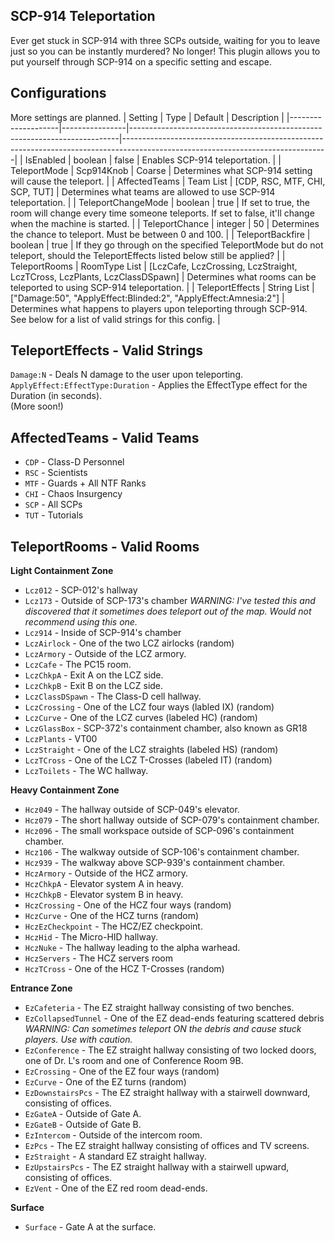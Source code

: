 ## SCP-914 Teleportation
Ever get stuck in SCP-914 with three SCPs outside, waiting for you to leave just so you can be instantly murdered? No longer! This plugin allows you to put yourself through SCP-914 on a specific setting and escape.

## Configurations
More settings are planned.
| Setting            | Type           | Default                                                                   | Description                                                                                                                     |
|--------------------|----------------|---------------------------------------------------------------------------|---------------------------------------------------------------------------------------------------------------------------------|
| IsEnabled          | boolean        | false                                                                     | Enables SCP-914 teleportation.                                                                                                  |
| TeleportMode       | Scp914Knob     | Coarse                                                                    | Determines what SCP-914 setting will cause the teleport.                                                                        |
| AffectedTeams      | Team List      | [CDP, RSC, MTF, CHI, SCP, TUT]                                            | Determines what teams are allowed to use SCP-914 teleportation.                                                                 |
| TeleportChangeMode | boolean        | true                                                                      | If set to true, the room will change every time someone teleports. If set to false, it'll change when the machine is started.   |
| TeleportChance     | integer        | 50                                                                        | Determines the chance to teleport. Must be between 0 and 100.                                                                   |
| TeleportBackfire   | boolean        | true                                                                      | If they go through on the specified TeleportMode but do not teleport, should the TeleportEffects listed below still be applied? |
| TeleportRooms      | RoomType List  | [LczCafe, LczCrossing, LczStraight, LczTCross, LczPlants, LczClassDSpawn] | Determines what rooms can be teleported to using SCP-914 teleportation.                                                         |
| TeleportEffects    | String List    | ["Damage:50", "ApplyEffect:Blinded:2",  "ApplyEffect:Amnesia:2"]          | Determines what happens to players upon teleporting through SCP-914. See below for a list of valid strings for this config.     |

## TeleportEffects - Valid Strings
`Damage:N` - Deals N damage to the user upon teleporting.  
`ApplyEffect:EffectType:Duration` - Applies the EffectType effect for the Duration (in seconds).  
(More soon!)

## AffectedTeams - Valid Teams
- `CDP` - Class-D Personnel
- `RSC` - Scientists
- `MTF` - Guards + All NTF Ranks
- `CHI` - Chaos Insurgency
- `SCP` - All SCPs
- `TUT` - Tutorials

## TeleportRooms - Valid Rooms
**Light Containment Zone**  
- `Lcz012` - SCP-012's hallway
- `Lcz173` - Outside of SCP-173's chamber *WARNING: I've tested this and discovered that it sometimes does teleport out of the map. Would not recommend using this one.*
- `Lcz914` - Inside of SCP-914's chamber
- `LczAirlock` - One of the two LCZ airlocks (random)
- `LczArmory` - Outside of the LCZ armory.
- `LczCafe` - The PC15 room.
- `LczChkpA` - Exit A on the LCZ side.
- `LczChkpB` - Exit B on the LCZ side.
- `LczClassDSpawn` - The Class-D cell hallway.
- `LczCrossing` - One of the LCZ four ways (labled IX) (random)
- `LczCurve` - One of the LCZ curves (labeled HC) (random)
- `LczGlassBox` - SCP-372's containment chamber, also known as GR18
- `LczPlants` - VT00
- `LczStraight` - One of the LCZ straights (labeled HS) (random)
- `LczTCross` - One of the LCZ T-Crosses (labeled IT) (random)
- `LczToilets` - The WC hallway.  

**Heavy Containment Zone**  
- `Hcz049` - The hallway outside of SCP-049's elevator.
- `Hcz079` - The short hallway outside of SCP-079's containment chamber.
- `Hcz096` - The small workspace outside of SCP-096's containment chamber.
- `Hcz106` - The walkway outside of SCP-106's containment chamber.
- `Hcz939` - The walkway above SCP-939's containment chamber.
- `HczArmory` - Outside of the HCZ armory.
- `HczChkpA` - Elevator system A in heavy.
- `HczChkpB` - Elevator system B in heavy.
- `HczCrossing` - One of the HCZ four ways (random)
- `HczCurve` - One of the HCZ turns (random)
- `HczEzCheckpoint` - The HCZ/EZ checkpoint.
- `HczHid` - The Micro-HID hallway.
- `HczNuke` - The hallway leading to the alpha warhead.
- `HczServers` - The HCZ servers room
- `HczTCross` - One of the HCZ T-Crosses (random)

**Entrance Zone**  
- `EzCafeteria` - The EZ straight hallway consisting of two benches.
- `EzCollapsedTunnel` - One of the EZ dead-ends featuring scattered debris *WARNING: Can sometimes teleport ON the debris and cause stuck players. Use with caution.*
- `EzConference` - The EZ straight hallway consisting of two locked doors, one of Dr. L's room and one of Conference Room 9B.
- `EzCrossing` - One of the EZ four ways (random)
- `EzCurve` - One of the EZ turns (random)
- `EzDownstairsPcs` - The EZ straight hallway with a stairwell downward, consisting of offices.
- `EzGateA` - Outside of Gate A.
- `EzGateB` - Outside of Gate B.
- `EzIntercom` - Outside of the intercom room.
- `EzPcs` - The EZ straight hallway consisting of offices and TV screens.
- `EzStraight` - A standard EZ straight hallway.
- `EzUpstairsPcs` - The EZ straight hallway with a stairwell upward, consisting of offices.
- `EzVent` - One of the EZ red room dead-ends.  

**Surface**  
- `Surface` - Gate A at the surface.